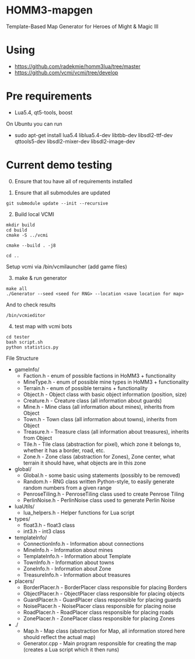 # HOMM3-mapgen
Template-Based Map Generator for Heroes of Might &amp; Magic III


# Using 
* https://github.com/radekmie/homm3lua/tree/master
* https://github.com/vcmi/vcmi/tree/develop

# Pre requirements 
* Lua5.4, qt5-tools, boost

On Ubuntu you can run
* sudo apt-get install lua5.4 liblua5.4-dev libtbb-dev libsdl2-ttf-dev qttools5-dev libsdl2-mixer-dev libsdl2-image-dev



# Current demo testing
0. Ensure that tou have all of requirements installed

1. Ensure that all submodules are updated
```
git submodule update --init --recursive

```
2. Build local VCMI
```
mkdir build
cd build
cmake -S ../vcmi

cmake --build . -j8

cd ..
```

Setup vcmi via /bin/vcmilauncher (add game files)

3. make & run generator
```
make all
./Generator --seed <seed for RNG> --location <save location for map>
```



And to check results
```
/bin/vcmieditor
```

4. test map with vcmi bots
```
cd tester
bash script.sh 
python statistics.py
```

File Structure
- gameInfo/
    - Faction.h - enum of possible factions in HoMM3 + functionality
    - MineType.h - enum of possible mine types in HoMM3 + functionality
    - Terrain.h - enum of possible terrains + functionality
    - Object.h - Object class with basic object information (position, size)
    - Creature.h - Creature class (all information about guards)
    - Mine.h - Mine class (all information about mines), inherits from Object
    - Town.h - Town class (all information about towns), inherits from Object
    - Treasure.h - Treasure class (all information about treasures), inherits from Object
    - Tile.h - Tile class (abstraction for pixel), which zone it belongs to, whether it has a border, road, etc.
    - Zone.h - Zone class (abstraction for Zones), Zone center, what terrain it should have, what objects are in this zone
- global/
    - Global.h - some basic using statements (possibly to be removed)
    - Random.h - RNG class written Python-style, to easily generate random numbers from a given range
    - PenroseTiling.h - PenroseTiling class used to create Penrose Tiling
    - PerlinNoise.h - PerlinNoise class used to generate Perlin Noise
- luaUtils/
    - lua_helpers.h - Helper functions for Lua script
- types/
    - float3.h - float3 class
    - int3.h - int3 class
- templateInfo/
    - ConnectionInfo.h - Information about connections
    - MineInfo.h - Information about mines
    - TemplateInfo.h - Information about Template
    - TownInfo.h - Information about towns
    - ZoneInfo.h - Information about Zone
    - TreasureInfo.h - Information about treasures
- placers/
    - BorderPlacer.h - BorderPlacer class responsible for placing Borders
    - ObjectPlacer.h - ObjectPlacer class responsible for placing objects
    - GuardPlacer.h - GuardPlacer class responsible for placing guards
    - NoisePlacer.h - NoisePlacer class responsible for placing noise
    - RoadPlacer.h - RoadPlacer class responsible for placing roads
    - ZonePlacer.h - ZonePlacer class responsible for placing Zones
- ./
    - Map.h - Map class (abstraction for Map, all information stored here should reflect the actual map)
    - Generator.cpp - Main program responsible for creating the map (creates a Lua script which it then runs)
